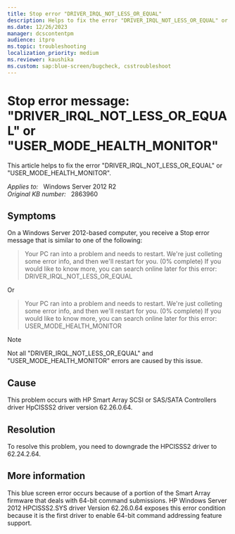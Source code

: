 ```yaml
---
title: Stop error "DRIVER_IRQL_NOT_LESS_OR_EQUAL"
description: Helps to fix the error "DRIVER_IRQL_NOT_LESS_OR_EQUAL" or "USER_MODE_HEALTH_MONITOR"
ms.date: 12/26/2023
manager: dcscontentpm
audience: itpro
ms.topic: troubleshooting
localization_priority: medium
ms.reviewer: kaushika
ms.custom: sap:blue-screen/bugcheck, csstroubleshoot
---
```

# Stop error message: "DRIVER_IRQL_NOT_LESS_OR_EQUAL" or "USER_MODE_HEALTH_MONITOR"

This article helps to fix the error "DRIVER_IRQL_NOT_LESS_OR_EQUAL" or "USER_MODE_HEALTH_MONITOR".

_Applies to:_ &nbsp; Windows Server 2012 R2  
_Original KB number:_ &nbsp; 2863960

## Symptoms

On a Windows Server 2012-based computer, you receive a Stop error message that is similar to one of the following:

>Your PC ran into a problem and needs to restart. We're just colleting some error info, and then we'll restart for you. (0% complete)
If you would like to know more, you can search online later for this error: DRIVER_IRQL_NOT_LESS_OR_EQUAL

Or

>Your PC ran into a problem and needs to restart. We're just colleting some error info, and then we'll restart for you. (0% complete)
If you would like to know more, you can search online later for this error: USER_MODE_HEALTH_MONITOR

> [!NOTE]
> Not all "DRIVER_IRQL_NOT_LESS_OR_EQUAL" and "USER_MODE_HEALTH_MONITOR" errors are caused by this issue.

## Cause

This problem occurs with HP Smart Array SCSI or SAS/SATA Controllers driver HpCISSS2 driver version 62.26.0.64.

## Resolution

To resolve this problem, you need to downgrade the HPCISSS2 driver to 62.24.2.64.

## More information

This blue screen error occurs because of a portion of the Smart Array firmware that deals with 64-bit command submissions. HP Windows Server 2012 HPCISSS2.SYS driver Version 62.26.0.64 exposes this error condition because it is the first driver to enable 64-bit command addressing feature support.
